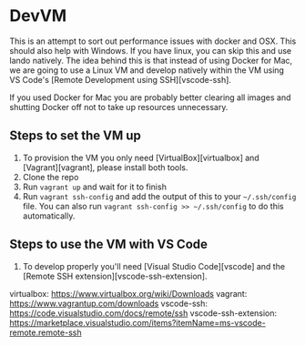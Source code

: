 # DevVM

This is an attempt to sort out performance issues with docker and OSX. This should also help with Windows. If you have linux, you can skip this and use lando natively. The idea behind this is that instead of using Docker for Mac, we are going to use a Linux VM and develop natively within the VM using VS Code's [Remote Development using SSH][vscode-ssh].

If you used Docker for Mac you are probably better clearing all images and shutting Docker off not to take up resources unnecessary.

## Steps to set the VM up

1. To provision the VM you only need [VirtualBox][virtualbox] and [Vagrant][vagrant], please install both tools.
1. Clone the repo
1. Run `vagrant up` and wait for it to finish
1. Run `vagrant ssh-config` and add the output of this to your `~/.ssh/config` file. You can also run `vagrant ssh-config >> ~/.ssh/config` to do this automatically.

## Steps to use the VM with VS Code

1. To develop properly you'll need [Visual Studio Code][vscode] and the [Remote SSH extension][vscode-ssh-extension].


virtualbox: https://www.virtualbox.org/wiki/Downloads
vagrant: https://www.vagrantup.com/downloads
vscode-ssh: https://code.visualstudio.com/docs/remote/ssh
vscode-ssh-extension: https://marketplace.visualstudio.com/items?itemName=ms-vscode-remote.remote-ssh
